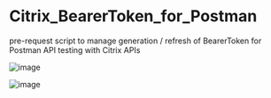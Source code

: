 # Citrix_BearerToken_for_Postman
pre-request script to manage generation / refresh of BearerToken for Postman API testing with Citrix APIs


![image](https://user-images.githubusercontent.com/67022036/236895114-dd86f0a9-f5f6-47b4-ab81-c61713ba2a68.png)


![image](https://user-images.githubusercontent.com/67022036/236895194-cf7b6c29-5298-47f3-8a97-4addede9d02b.png)

